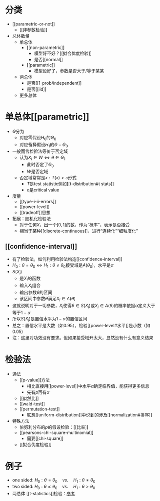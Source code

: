 # 分类
- [[parametric-or-not]]
  - [[非参数检验]]
- 总体数量
  - 单总体
    - [[non-parametric]]
      - 模型好不好？[[拟合优度检验]]
      - 是否[[normal]]
    - [[parametric]]
      - 模型设好了，参数是否大于/等于某某
  - 两总体
    - 是否[[1-prob/independent]]
    - 是否[[iid]]
  - 更多总体
# 单总体[[parametric]]
- $\Theta$分为
  - 对应零假设$H_0$的$\Theta_0$
  - 对应备择假设$H_1$的$\Theta-\Theta_0$
- 一般而言检验法等价于否定域
  - 认为$X_i\in W\Leftrightarrow\theta\in \Theta_1$
    - 此时否定了$\Theta_0$
    - $W$是否定域
  - 否定域常常是${x:T(x)>c}$形式
    - $T$是test statistic例如[[t-distribution#t stats]]
    - $c$是critical value
- 度量
  - [[type-i-ii-errors]]
  - [[power-level]]
  - [[tradeoff]]思想
- 拓展：随机化检验法
  - 对于任何$X$，出一个$[0,1]$的数，作为“概率”，表示是否接受
  - 相当于某种[[discrete-continuous]]，进行“连续化”“细粒度化”
## [[confidence-interval]]
- 有了检验法，如何利用检验法构造[[confidence-interval]]
- $H_0:\theta=\theta_0\leftrightarrow H_1:\theta\ne \theta_0$接受域是$A(\theta_0)$，水平是$\alpha$
- $S(X_i)$
  - 是$X_i$的函数
  - 输入$X_i$组合
  - 输出参数$\theta$的区间
  - 该区间中参数$\theta$满足$X_i\in A(\theta)$
- 这就说明对于一切参数，$X_i$使得$\theta\in S(X_i)$或$X_i \in A(\theta)$的概率依据$\alpha$定义大于等于$1-\alpha$
- 所以$S(X_i)$是置信水平为$1-\alpha$的置信区间
- 总之：置信水平是大数（如0.95），检验[[power-level#水平]]是小数（如0.05）
- 注：这里对功效没有要求。但如果接受域开太大，显然没有什么有意义结果
# 检验法
- 通法
  - [[p-value]]方法
    - 相比直接用[[power-level]]中水平$\alpha$确定临界值，能获得更多信息
    - 先有$p$再有$\alpha$
  - [[似然比]]
  - [[wald-test]]
  - [[permutation-test]]
    - 联想[[uniform-distribution]]中说到的涉及[[normalization#排序]]
- 特殊方法
  - 伯努利分布的$p$的假设检验：[[比率]]
  - [[pearsons-chi-square-multinomial]]
    - 需要[[chi-square]]
  - [[拟合优度检验]]
# 例子
- one sided: $H_0:\theta=\theta_0\quad vs.\quad H_1:\theta\ne \theta_0$
- two sided: $H_0:\theta\le \theta_0\quad vs.\quad H_1:\theta> \theta_0$
- 两总体 [[t-statistics]]检验：[参考](https://www.jmp.com/zh_cn/statistics-knowledge-portal/t-test/two-sample-t-test.html)